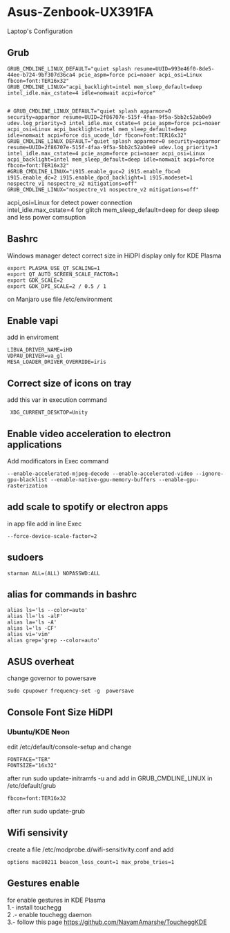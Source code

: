 # Asus-Zenbook-UX391FA

Laptop's Configuration


## Grub

```
GRUB_CMDLINE_LINUX_DEFAULT="quiet splash resume=UUID=993e46f0-8de5-44ee-b724-9bf307d36ca4 pcie_aspm=force pci=noaer acpi_osi=Linux fbcon=font:TER16x32"  
GRUB_CMDLINE_LINUX="acpi_backlight=intel mem_sleep_default=deep intel_idle.max_cstate=4 idle=nomwait acpi=force"


# GRUB_CMDLINE_LINUX_DEFAULT="quiet splash apparmor=0 security=apparmor resume=UUID=2f86707e-515f-4faa-9f5a-5bb2c52ab0e9 udev.log_priority=3 intel_idle.max_cstate=4 pcie_aspm=force pci=noaer acpi_osi=Linux acpi_backlight=intel mem_sleep_default=deep idle=nomwait acpi=force dis_ucode_ldr fbcon=font:TER16x32"
GRUB_CMDLINE_LINUX_DEFAULT="quiet splash apparmor=0 security=apparmor resume=UUID=2f86707e-515f-4faa-9f5a-5bb2c52ab0e9 udev.log_priority=3 intel_idle.max_cstate=4 pcie_aspm=force pci=noaer acpi_osi=Linux acpi_backlight=intel mem_sleep_default=deep idle=nomwait acpi=force fbcon=font:TER16x32"
#GRUB_CMDLINE_LINUX="i915.enable_guc=2 i915.enable_fbc=0 i915.enable_dc=2 i915.enable_dpcd_backlight=1 i915.modeset=1 nospectre_v1 nospectre_v2 mitigations=off"
GRUB_CMDLINE_LINUX="nospectre_v1 nospectre_v2 mitigations=off"

```  
acpi_osi=Linux  for detect power connection  
intel_idle.max_cstate=4 for glitch
mem_sleep_default=deep for deep sleep and less power comsuption



## Bashrc
Windows manager detect correct size in HiDPI display  only for KDE Plasma  

```
export PLASMA_USE_QT_SCALING=1  
export QT_AUTO_SCREEN_SCALE_FACTOR=1  
export GDK_SCALE=2  
export GDK_DPI_SCALE=2 / 0.5 / 1  
```
  
on Manjaro use file /etc/environment   
  

## Enable vapi  

add in enviroment  

```
LIBVA_DRIVER_NAME=iHD
VDPAU_DRIVER=va_gl
MESA_LOADER_DRIVER_OVERRIDE=iris   
```

## Correct size of icons on tray  

 add this var in execution command  
```  
 XDG_CURRENT_DESKTOP=Unity  
```  
 

## Enable video acceleration to electron applications  

Add modificators in Exec command  

```
--enable-accelerated-mjpeg-decode --enable-accelerated-video --ignore-gpu-blacklist --enable-native-gpu-memory-buffers --enable-gpu-rasterization  
``` 


## add scale to spotify or electron apps

in app file add in line Exec


```
--force-device-scale-factor=2
```

## sudoers
```
starman ALL=(ALL) NOPASSWD:ALL  
```


## alias for commands in bashrc
```  
alias ls='ls --color=auto'  
alias ll='ls -alF'  
alias la='ls -A'  
alias l='ls -CF'  
alias vi='vim'  
alias grep='grep --color=auto'  
```

## ASUS overheat  

change governor to powersave

```
sudo cpupower frequency-set -g  powersave  
```

## Console Font Size HiDPI

### Ubuntu/KDE Neon

edit /etc/default/console-setup and change  
```  
FONTFACE="TER"
FONTSIZE="16x32"
```  
after run  sudo update-initramfs -u and add in GRUB_CMDLINE_LINUX in  /etc/default/grub  
```  
fbcon=font:TER16x32  
```  
after run sudo update-grub  


## Wifi sensivity

create a file /etc/modprobe.d/wifi-sensitivity.conf and add  
```
options mac80211 beacon_loss_count=1 max_probe_tries=1  
```

## Gestures enable

for enable gestures in KDE Plasma  
1.- install touchegg  
2 .- enable touchegg daemon  
3.- follow this page https://github.com/NayamAmarshe/ToucheggKDE  
